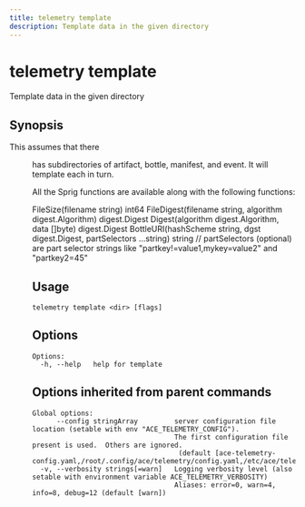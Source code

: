 ```yaml
---
title: telemetry template
description: Template data in the given directory
---
```


<!--
This documentation is auto generated by a script.
Please do not edit this file directly.
-->

<!-- markdownlint-disable-next-line single-title -->
# telemetry template

Template data in the given directory

## Synopsis

This assumes that there <dir> has subdirectories of artifact, bottle, manifest, and event.  It will template each in turn.

All the Sprig functions are available along with the following functions:

FileSize(filename string) int64
FileDigest(filename string, algorithm digest.Algorithm) digest.Digest
Digest(algorithm digest.Algorithm, data []byte) digest.Digest
BottleURI(hashScheme string, dgst digest.Digest, partSelectors ...string) string
// partSelectors (optional) are part selector strings like  "partkey!=value1,mykey=value2" and "partkey2=45"


## Usage

```plaintext
telemetry template <dir> [flags]
```

## Options

```plaintext
Options:
  -h, --help   help for template
```

## Options inherited from parent commands

```plaintext
Global options:
      --config stringArray         server configuration file location (setable with env "ACE_TELEMETRY_CONFIG"). 
                                   The first configuration file present is used.  Others are ignored.
                                    (default [ace-telemetry-config.yaml,/root/.config/ace/telemetry/config.yaml,/etc/ace/telemetry/config.yaml])
  -v, --verbosity strings[=warn]   Logging verbosity level (also setable with environment variable ACE_TELEMETRY_VERBOSITY)
                                   Aliases: error=0, warn=4, info=8, debug=12 (default [warn])
```
